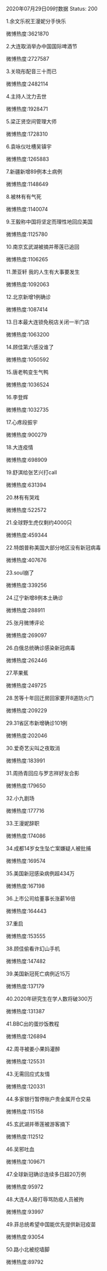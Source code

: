 2020年07月29日09时数据
Status: 200

1.余文乐祝王漫妮分手快乐

微博热度:3621870

2.大连取消举办中国国际啤酒节

微博热度:2727587

3.关晓彤配音三十而已

微博热度:2482114

4.主持人沈力去世

微博热度:1928471

5.梁正贤空间管理大师

微博热度:1728310

6.袁咏仪吐槽吴镇宇

微博热度:1265883

7.新疆新增89例本土病例

微博热度:1148649

8.被林有有气死

微博热度:1140074

9.王毅称中国将坚定而理性地回应美国

微博热度:1125780

10.南京玄武湖被摘并蒂莲已追回

微博热度:1106265

11.萧亚轩 我的人生有大事要发生

微博热度:1092063

12.北京新增1例确诊

微博热度:1087414

13.日本最大连锁免税店关闭一半门店

微博热度:1063200

14.顾佳第六感没谁了

微博热度:1050592

15.唐老鸭变生气鸭

微博热度:1036524

16.李登辉

微博热度:1032735

17.心疼段振宇

微博热度:900279

18.大连疫情

微博热度:698909

19.舒淇给张艺兴打call

微博热度:631394

20.林有有哭戏

微博热度:522572

21.全球野生虎仅剩约4000只

微博热度:459344

22.特朗普称美国大部分地区没有新冠病毒

微博热度:407676

23.soul崩了

微博热度:339256

24.辽宁新增8例本土确诊

微博热度:288911

25.张月微博评论

微博热度:269097

26.白俄总统确诊感染新冠病毒

微博热度:262446

27.苹果蕉

微博热度:249725

28.苦等十年回迁房回家要开8道防火门

微博热度:209229

29.31省区市新增确诊101例

微博热度:202046

30.爱奇艺尖叫之夜取消

微博热度:183991

31.周扬青回应与罗志祥好友合影

微博热度:179650

32.小九剧场

微博热度:177716

33.王漫妮辞职

微博热度:174086

34.成都14岁女生坠亡案嫌疑人被批捕

微博热度:169574

35.美国新冠感染病例超434万

微博热度:167198

36.上市公司给董事长涨薪16倍

微博热度:164443

37.重启

微博热度:153555

38.顾佳偷看许幻山手机

微博热度:147482

39.美国新冠死亡病例近15万

微博热度:137179

40.2020年研究生在学人数将破300万

微博热度:131387

41.BBC出的蛋炒饭教程

微博热度:126894

42.周寻被姜小果妈灌醉

微博热度:125531

43.无需回应式友情

微博热度:120331

44.多家银行暂停账户贵金属开仓交易

微博热度:115158

45.玄武湖并蒂莲被游客摘下

微博热度:112512

46.吴邪吐血

微博热度:109671

47.全球新冠确诊连续多日超20万例

微博热度:95972

48.大连4人殴打辱骂防疫人员被拘

微博热度:93997

49.菲总统希望中国能优先提供新冠疫苗

微博热度:93054

50.路小北被挖墙脚

微博热度:89792

